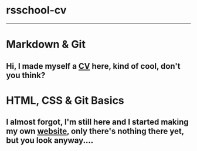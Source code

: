 # rsschool-cv
---
# Markdown & Git
Hi, I made myself a **[CV](https://dkuzibaev.github.io/rsschool-cv/cv)** here, kind of cool, don't you think?
---
# HTML, CSS & Git Basics
I almost forgot, I'm still here and I started making my own **[website](https://dkuzibaev.github.io/rsschool-cv/)**, only there's nothing there yet, but you look anyway....
---
